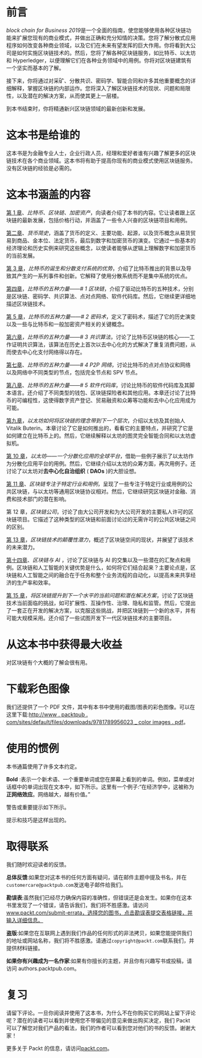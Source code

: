# 前言

*block chain for Business 2019*是一个全面的指南，使您能够使用各种区块链功能来扩展您现有的商业模式，并做出正确和充分知情的决策。您将了解分散式应用程序如何改变各种商业领域，以及它们在未来有望发挥的巨大作用。你将看到大公司是如何实施区块链技术的。然后，您将了解各种区块链服务，如比特币、以太坊和 Hyperledger，以便理解它们在各种业务领域中的用例。你将对区块链建筑有一个坚实而基本的了解。

接下来，你将通过对采矿、分散共识、密码学、智能合同和许多其他重要概念的详细解释，掌握区块链的内部运作。您将深入了解区块链技术的现状、问题和局限性，以及潜在的解决方案，从而使其更上一层楼。

到本书结束时，你将精通新兴区块链领域的最新创新和发展。

# 这本书是给谁的

这本书是为金融专业人士，企业行政人员，经理和爱好者谁有兴趣了解更多的区块链技术在各个商业领域。这本书将有助于提高你现有的商业模式使用区块链服务。没有区块链的经验是必需的。

# 这本书涵盖的内容

[第 1 章](01.html)、*比特币、区块链、加密资产*，向读者介绍了本书的内容。它让读者跟上区块链的最新发展，包括价格行动，并涵盖了一些令人兴奋的区块链项目和用例。

[第二章](02.html)、*货币简史*，涵盖了货币的定义、主要功能、起源，以及货币概念从易货贸易到商品、金本位、法定货币，最后到数字和加密货币的演变。它通过一些基本的经济理论和历史实例来研究这些概念，以使读者能够从逻辑上理解数字和加密货币的当前发展。

[第 3 章](03.html)，*比特币的诞生和分散支付系统的优势*，介绍了比特币推出的背景以及导致其产生的一系列事件和创新。它解释了使用分散系统而不是集中系统的优点。

[第四章](04.html)，*比特币的五种力量——# 1 区块链*，介绍了驱动比特币的五种技术，分别是区块链、密码学、共识算法、点对点网络、软件代码库。然后，它继续更详细地描述区块链技术。

[第 5 章](05.html)，*比特币的五种力量——# 2 密码术*，定义了密码术，描述了它的历史演变以及一些与比特币和一般加密资产相关的关键概念。

[第六章](06.html)，*比特币的五种力量——# 3 共识算法*，讨论了比特币区块链的核心——工作证明共识算法，该算法在历史上首次以去中心化的方式解决了重复消费问题，从而使去中心化支付网络得以存在。

[第七章](07.html)、*比特币的五种力量——# 4 P2P 网络*，讨论比特币的点对点协议和网络以及网络中不同类型的节点，包括完全节点和 SPV 节点。

[第八章](08.html)、*比特币的五种力量——# 5 软件代码库*，讨论比特币的软件代码库及其脚本语言。还介绍了不同类型的钱包、区块链探险者和其他应用。本章还讨论了比特币的可编程性，这使得数字资产登记、贸易融资和众筹等功能和去中心化应用成为可能。

[第九章](09.html)，*以太坊如何将区块链的理念带到下一个层次*，介绍以太坊及其创始人 Vitalik Buterin。本章讨论了它是如何推出的，看看它的主要特点，并研究了它是如何建立在比特币上的。然后，它继续解释以太坊的图灵完全智能合同和以太坊虚拟机。

[第 10 章](10.html)，*以太坊——一个分散化应用的全球平台*，借助一些例子展示了以太坊作为分散化应用平台的用例。然后，它继续介绍以太坊的众筹方面，再次用例子。还讨论了以太坊对**去中心化自治组织** ( **DAOs** )的大胆设想。

[第 11 章](11.html)、*区块链专注于特定行业和用例*，呈现了一些专注于特定行业或用例的公共区块链，与以太坊等通用区块链协议相对。然后，它继续研究区块链对金融、消费和技术部门的潜在影响。

第 12 章，*区块链公司*，讨论了由大公司开发和为大公司开发的主要私人许可的区块链项目。它描述了这种类型的区块链和前面讨论过的无需许可的公共区块链之间的区别。

[第 13 章](13.html)，*区块链技术的颠覆性潜力*，概述了区块链空间的现状，并展望了该技术的未来潜力。

[第十四章](14.html)、*区块链与 AI* ，讨论了区块链与 AI 的交集以及一些潜在的汇聚点和用例。区块链和人工智能的关键优势是什么，如何将它们结合起来？主要论点是，区块链和人工智能之间的融合在于任务和整个业务流程的自动化，以提高未来共享经济的生产率和效率。

[第 15 章](15.html)，*将区块链提升到下一个水平的当前问题和潜在解决方案*，讨论了区块链技术当前面临的挑战，如可扩展性、互操作性、治理、隐私和监管。然后，它提出了一套正在开发的解决方案，以克服这些挑战，并把区块链到一个新的水平，并有可能大规模采用。还介绍了一些试图开发下一代区块链技术的主要项目。

# 从这本书中获得最大收益

对区块链有个大概的了解会很有用。

# 下载彩色图像

我们还提供了一个 PDF 文件，其中有本书中使用的截图/图表的彩色图像。可以在这里下载:[http://www . packtpub . com/sites/default/files/downloads/9781789956023 _ color images . pdf](https://www.packtpub.com/sites/default/files/downloads/9781789956023_ColorImages.pdf)。

# 使用的惯例

本书通篇使用了许多文本约定。

**Bold** :表示一个新术语、一个重要单词或您在屏幕上看到的单词。例如，菜单或对话框中的单词出现在文本中，如下所示。这里有一个例子:“在经济学中，这被称为**正网络效应**。网络越大，越有价值。”

警告或重要提示如下所示。

提示和技巧是这样出现的。

# 取得联系

我们随时欢迎读者的反馈。

**总体反馈**:如果您对这本书的任何方面有疑问，请在邮件主题中提及书名，并在`customercare@packtpub.com`发送电子邮件给我们。

**勘误表**:虽然我们已经尽力确保内容的准确性，但错误还是会发生。如果你在这本书里发现了一个错误，请告诉我们，我们将不胜感激。请访问 www.packt.com/submit-errata，选择您的图书，点击勘误表提交表格链接，并输入详细信息。

**盗版**:如果您在互联网上遇到我们作品的任何形式的非法拷贝，如果您能提供我们的地址或网站名称，我们将不胜感激。请通过`copyright@packt.com`联系我们，并提供材料链接。

**如果你有兴趣成为一名作家**:如果有你擅长的主题，并且你有兴趣写书或投稿，请访问 authors.packtpub.com。

# 复习

请留下评论。一旦你阅读并使用了这本书，为什么不在你购买它的网站上留下评论呢？潜在的读者可以看到并使用您不带偏见的意见来做出购买决定，我们 Packt 可以了解您对我们产品的看法，我们的作者可以看到您对他们的书的反馈。谢谢大家！

更多关于 Packt 的信息，请访问[packt.com](http://www.packt.com/)。